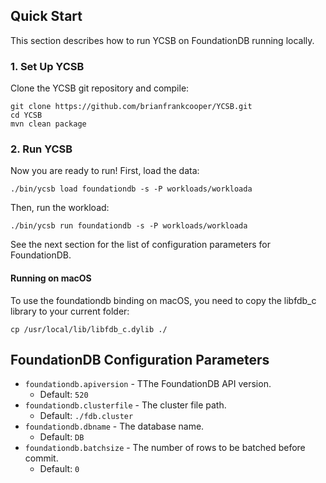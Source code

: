 <!--
Copyright (c) 2012 - 2016 YCSB contributors. All rights reserved.

Licensed under the Apache License, Version 2.0 (the "License"); you
may not use this file except in compliance with the License. You
may obtain a copy of the License at

http://www.apache.org/licenses/LICENSE-2.0

Unless required by applicable law or agreed to in writing, software
distributed under the License is distributed on an "AS IS" BASIS,
WITHOUT WARRANTIES OR CONDITIONS OF ANY KIND, either express or
implied. See the License for the specific language governing
permissions and limitations under the License. See accompanying
LICENSE file.
-->

## Quick Start

This section describes how to run YCSB on FoundationDB running locally. 

### 1. Set Up YCSB

Clone the YCSB git repository and compile:

    git clone https://github.com/brianfrankcooper/YCSB.git
    cd YCSB
    mvn clean package

### 2. Run YCSB
    
Now you are ready to run! First, load the data:

    ./bin/ycsb load foundationdb -s -P workloads/workloada

Then, run the workload:

    ./bin/ycsb run foundationdb -s -P workloads/workloada

See the next section for the list of configuration parameters for FoundationDB.

#### Running on macOS

To use the foundationdb binding on macOS, you need to copy the libfdb_c library to your current folder: 

    cp /usr/local/lib/libfdb_c.dylib ./

## FoundationDB Configuration Parameters

* ```foundationdb.apiversion``` - TThe FoundationDB API version.
  * Default: ```520```
* ```foundationdb.clusterfile``` - The cluster file path.
  * Default: ```./fdb.cluster```
* ```foundationdb.dbname``` - The database name.
  * Default: ```DB```
* ```foundationdb.batchsize``` - The number of rows to be batched before commit.
  * Default: ```0```
